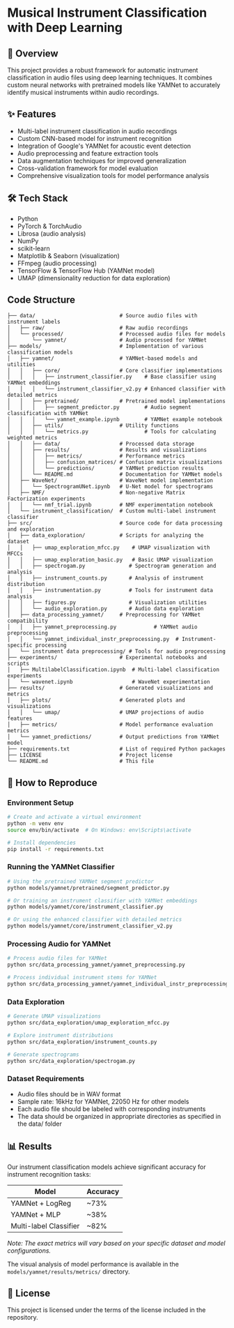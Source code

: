 # Musical Instrument Classification with Deep Learning

## 🧠 Overview

This project provides a robust framework for automatic instrument classification in audio files using deep learning techniques. It combines custom neural networks with pretrained models like YAMNet to accurately identify musical instruments within audio recordings.

## ✨ Features

- Multi-label instrument classification in audio recordings
- Custom CNN-based model for instrument recognition
- Integration of Google's YAMNet for acoustic event detection
- Audio preprocessing and feature extraction tools
- Data augmentation techniques for improved generalization
- Cross-validation framework for model evaluation
- Comprehensive visualization tools for model performance analysis

## 🛠️ Tech Stack

- Python
- PyTorch & TorchAudio
- Librosa (audio analysis)
- NumPy
- scikit-learn
- Matplotlib & Seaborn (visualization)
- FFmpeg (audio processing)
- TensorFlow & TensorFlow Hub (YAMNet model)
- UMAP (dimensionality reduction for data exploration)

## Code Structure

```
├── data/                           # Source audio files with instrument labels
│   ├── raw/                        # Raw audio recordings
│   └── processed/                  # Processed audio files for models
│       └── yamnet/                 # Audio processed for YAMNet
├── models/                         # Implementation of various classification models
│   ├── yamnet/                     # YAMNet-based models and utilities
│   │   ├── core/                   # Core classifier implementations
│   │   │   ├── instrument_classifier.py    # Base classifier using YAMNet embeddings
│   │   │   └── instrument_classifier_v2.py # Enhanced classifier with detailed metrics
│   │   ├── pretrained/             # Pretrained model implementations
│   │   │   ├── segment_predictor.py        # Audio segment classification with YAMNet
│   │   │   └── yamnet_example.ipynb        # YAMNet example notebook
│   │   ├── utils/                  # Utility functions
│   │   │   └── metrics.py                  # Tools for calculating weighted metrics
│   │   ├── data/                   # Processed data storage
│   │   ├── results/                # Results and visualizations
│   │   │   ├── metrics/            # Performance metrics
│   │   │   ├── confusion_matrices/ # Confusion matrix visualizations
│   │   │   └── predictions/        # YAMNet prediction results
│   │   └── README.md               # Documentation for YAMNet models
│   ├── WaveNet/                    # WaveNet model implementation
│   │   └── SpectrogramUNet.ipynb   # U-Net model for spectrograms
│   ├── NMF/                        # Non-negative Matrix Factorization experiments
│   │   └── nmf_trial.ipynb         # NMF experimentation notebook
│   └── instrument_classification/  # Custom multi-label instrument classifier
├── src/                            # Source code for data processing and exploration
│   ├── data_exploration/           # Scripts for analyzing the dataset
│   │   ├── umap_exploration_mfcc.py    # UMAP visualization with MFCCs
│   │   ├── umap_exploration_basic.py   # Basic UMAP visualization
│   │   ├── spectrogam.py              # Spectrogram generation and analysis
│   │   ├── instrument_counts.py       # Analysis of instrument distribution
│   │   ├── instrumentation.py         # Tools for instrument data analysis
│   │   ├── figures.py                 # Visualization utilities
│   │   └── audio_exploration.py       # Audio data exploration
│   ├── data_processing_yamnet/     # Preprocessing for YAMNet compatibility
│   │   ├── yamnet_preprocessing.py            # YAMNet audio preprocessing
│   │   └── yamnet_individual_instr_preprocessing.py  # Instrument-specific processing
│   └── instrument data preprocessing/ # Tools for audio preprocessing
├── experiments/                    # Experimental notebooks and scripts
│   ├── MultilabelClassification.ipynb  # Multi-label classification experiments
│   └── wavenet.ipynb                   # WaveNet experimentation
├── results/                        # Generated visualizations and metrics
│   ├── plots/                      # Generated plots and visualizations
│   │   └── umap/                   # UMAP projections of audio features
│   ├── metrics/                    # Model performance evaluation metrics
│   └── yamnet_predictions/         # Output predictions from YAMNet model
├── requirements.txt                # List of required Python packages
├── LICENSE                         # Project license
└── README.md                       # This file
```

## 🚀 How to Reproduce

### Environment Setup

```bash
# Create and activate a virtual environment
python -m venv env
source env/bin/activate  # On Windows: env\Scripts\activate

# Install dependencies
pip install -r requirements.txt
```

### Running the YAMNet Classifier

```bash
# Using the pretrained YAMNet segment predictor
python models/yamnet/pretrained/segment_predictor.py

# Or training an instrument classifier with YAMNet embeddings
python models/yamnet/core/instrument_classifier.py

# Or using the enhanced classifier with detailed metrics
python models/yamnet/core/instrument_classifier_v2.py
```

### Processing Audio for YAMNet

```bash
# Process audio files for YAMNet
python src/data_processing_yamnet/yamnet_preprocessing.py

# Process individual instrument stems for YAMNet
python src/data_processing_yamnet/yamnet_individual_instr_preprocessing.py
```

### Data Exploration

```bash
# Generate UMAP visualizations
python src/data_exploration/umap_exploration_mfcc.py

# Explore instrument distributions
python src/data_exploration/instrument_counts.py

# Generate spectrograms
python src/data_exploration/spectrogam.py
```

### Dataset Requirements

- Audio files should be in WAV format
- Sample rate: 16kHz for YAMNet, 22050 Hz for other models
- Each audio file should be labeled with corresponding instruments
- The data should be organized in appropriate directories as specified in the data/ folder

## 📊 Results

Our instrument classification models achieve significant accuracy for instrument recognition tasks:

| Model                  | Accuracy | 
| ---------------------- | -------- | 
| YAMNet + LogReg        | ~73%     | 
| YAMNet + MLP           | ~38%     | 
| Multi-label Classifier | ~82%     | 

_Note: The exact metrics will vary based on your specific dataset and model configurations._

The visual analysis of model performance is available in the `models/yamnet/results/metrics/` directory.

## 📝 License

This project is licensed under the terms of the license included in the repository.
